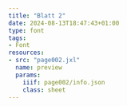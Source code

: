 ```yaml
---
title: "Blatt 2"
date: 2024-08-13T18:47:43+01:00
type: font
tags:
- Font
resources:
- src: "page002.jxl"
  name: preview
  params:
    iiif: page002/info.json
    class: sheet
---
```

